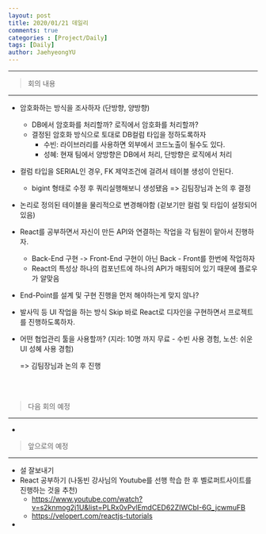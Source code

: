 ```yaml
---
layout: post
title: 2020/01/21 데일리
comments: true
categories : [Project/Daily]
tags: [Daily]
author: JaehyeongYU
---
```


---

> <subtitle>  회의 내용 </subtitle>

---
- 암호화하는 방식을 조사하자 (단방향, 양방향) 

  - DB에서 암호화를 처리할까? 로직에서 암호화를 처리할까? 
  - 결정된 암호화 방식으로 토대로 DB컬럼 타입을 정하도록하자
    - 수빈: 라이브러리를 사용하면 외부에서 코드노출이 될수도 있다.
    - 성혜: 현재 팀에서 양방향은  DB에서 처리, 단방향은 로직에서 처리

- 컬럼 타입을 SERIAL인 경우, FK 제약조건에 걸려서 테이블 생성이 안된다.

  - bigint 형태로 수정 후 쿼리실행해보니 생성됐음 => 김팀장님과 논의 후 결정

- 논리로 정의된 테이블을 물리적으로 변경해야함 (겉보기만 컬럼 및 타입이 설정되어있음)

- React를 공부하면서 자신이 만든 API와 연결하는 작업을 각 팀원이 맡아서 진행하자.

  - Back-End 구현 -> Front-End 구현이 아닌 Back - Front를 한번에 작업하자
  - React의 특성상 하나의 컴포넌트에 하나의 API가 매핑되어 있기 때문에 플로우가 알맞음

- End-Point를 설계 및 구현 진행을 먼저 해야하는게 맞지 않나?

- 발사믹 등 UI 작업을 하는 방식 Skip 바로 React로 디자인을 구현하면서 프로젝트를 진행하도록하자.

- 어떤 협업관리 툴을 사용할까? (지라: 10명 까지 무료 - 수빈 사용 경험, 노션: 쉬운 UI 성혜 사용 경험)

  => 김팀장님과 논의 후 진행

<br>
<br>

> <subtitle>  다음 회의 예정 </subtitle>

---
- 

> <subtitle>  앞으로의 예정 </subtitle>

---
- 설 잘보내기
- React 공부하기 (나동빈 강사님의 Youtube를 선행 학습 한 후 벨로퍼트사이트를 진행하는 것을 추천)
  - https://www.youtube.com/watch?v=s2knmog2j1U&list=PLRx0vPvlEmdCED62ZIWCbI-6G_jcwmuFB 
  - https://velopert.com/reactjs-tutorials
- 

<br>
<br>